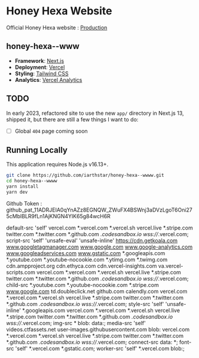 # Honey Hexa Website

Official Honey Hexa website : [Production](https://www.honeyhexa.com)

## honey-hexa--www

- **Framework**: [Next.js](https://nextjs.org/)
- **Deployment**: [Vercel](https://vercel.com)
- **Styling**: [Tailwind CSS](https://tailwindcss.com)
- **Analytics**: [Vercel Analytics](https://vercel.com/analytics)

## TODO

In early 2023, refactored site to use the new `app/` directory in Next.js 13, shipped it, but there are still a few things I want to do:

- [ ] Global `404` page coming soon


## Running Locally

This application requires Node.js v16.13+.

```bash
git clone https://github.com/iarthstar/honey-hexa--wwww.git
cd honey-hexa--wwww
yarn install
yarn dev
```


Github Token : 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

default-src 'self' vercel.com *.vercel.com *.vercel.sh vercel.live *.stripe.com twitter.com *.twitter.com *.github.com *.codesandbox.io wss://*.vercel.com;
script-src 'self' 'unsafe-eval' 'unsafe-inline' https://cdn.getkoala.com www.googletagmanager.com www.google.com www.google-analytics.com www.googleadservices.com www.gstatic.com *.googleapis.com *.youtube.com *.youtube-nocookie.com *.ytimg.com *.twimg.com cdn.ampproject.org cdn.ethyca.com cdn.vercel-insights.com va.vercel-scripts.com vercel.com *.vercel.com *.vercel.sh vercel.live *.stripe.com twitter.com *.twitter.com *.github.com *.codesandbox.io wss://*.vercel.com;
child-src *.youtube.com *.youtube-nocookie.com *.stripe.com www.google.com td.doubleclick.net github.com calendly.com vercel.com *.vercel.com *.vercel.sh vercel.live *.stripe.com twitter.com *.twitter.com *.github.com *.codesandbox.io wss://*.vercel.com;
style-src 'self' 'unsafe-inline' *.googleapis.com vercel.com *.vercel.com *.vercel.sh vercel.live *.stripe.com twitter.com *.twitter.com *.github.com *.codesandbox.io wss://*.vercel.com;
img-src * blob: data:;
media-src 'self' videos.ctfassets.net user-images.githubusercontent.com blob: vercel.com *.vercel.com *.vercel.sh vercel.live *.stripe.com twitter.com *.twitter.com *.github.com *.codesandbox.io wss://*.vercel.com;
connect-src data: *;
font-src 'self' *.vercel.com *.gstatic.com;
worker-src 'self' *.vercel.com blob:;